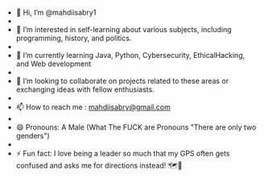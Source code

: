 - 👋 Hi, I’m @mahdiisabry1
- 
- 👀 I’m interested in self-learning about various subjects, including programming, history, and politics.
-  
- 🌱 I’m currently learning Java, Python, Cybersecurity, EthicalHacking, and Web development
- 
- 💞️ I’m looking to collaborate on projects related to these areas or exchanging ideas with fellow enthusiasts.
- 
- 📫 How to reach me :  mahdiisabry@gmail.com
- 
- 😄 Pronouns: A Male (What The FUCK are Pronouns "There are only two genders")
- 
- ⚡ Fun fact:  I love being a leader so much that my GPS often gets confused and asks me for directions instead! 🗺️👑
<!---
mahdiisabry1/mahdiisabry1 is a ✨ special ✨ repository because its `README.md` (this file) appears on your GitHub profile.
You can click the Preview link to take a look at your changes.
--->
